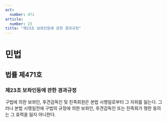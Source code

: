 ```yaml
---
act:
  number: 471
article:
  number: 23
title: "제23조 보좌인등에 관한 경과규정"
---
```

# 민법

## 법률 제471호

### 제23조 보좌인등에 관한 경과규정

구법에 의한 보좌인, 후견감독인 및 친족회원은 본법 시행일로부터 그 지위를 잃는다. 그러나 본법 시행일전에 구법의 규정에 의한 보좌인, 후견감독인 또는 친족회가 행한 동의는 그 효력을 잃지 아니한다.
